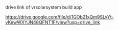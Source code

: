drive link of vrsolarsystem build app

https://drive.google.com/file/d/1GOb21xQm9SLvYt-vKewWXYJN48QFNT1F/view?usp=drive_link
